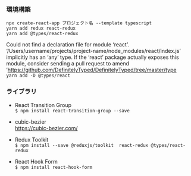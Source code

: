 ### 環境構築
`npx create-react-app プロジェクト名 --template typescript`  
`yarn add redux react-redux`  
`yarn add @types/react-redux`  

Could not find a declaration file for module ‘react’. ‘/Users/username/projects/project-name/node_modules/react/index.js’ implicitly has an ‘any’ type.
If the ‘react’ package actually exposes this module, consider sending a pull request to amend ’https://github.com/DefinitelyTyped/DefinitelyTyped/tree/master/type  
`yarn add -D @types/react`


### ライブラリ
- React Transition Group  
`$ npm install react-transition-group --save`  

- cubic-bezier  
https://cubic-bezier.com/  

- Redux Toolkit  
`$ npm install --save @reduxjs/toolkit  react-redux @types/react-redux`

- React Hook Form  
`$ npm install react-hook-form`

